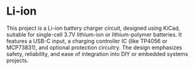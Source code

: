 # Li-ion
This project is a Li-ion battery charger circuit, designed using KiCad, suitable for single-cell 3.7V lithium-ion or lithium-polymer batteries. It features a USB-C input, a charging controller IC (like TP4056 or MCP73831), and optional protection circuitry. The design emphasizes safety, reliability, and ease of integration into DIY or embedded systems projects.
